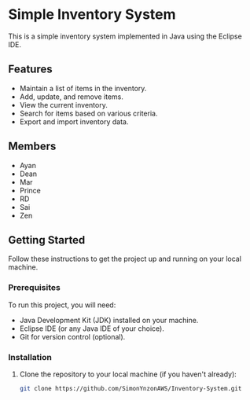 # Simple Inventory System

This is a simple inventory system implemented in Java using the Eclipse IDE.

## Features

- Maintain a list of items in the inventory.
- Add, update, and remove items.
- View the current inventory.
- Search for items based on various criteria.
- Export and import inventory data.

## Members

- Ayan
- Dean
- Mar
- Prince
- RD
- Sai
- Zen

## Getting Started

Follow these instructions to get the project up and running on your local machine.

### Prerequisites

To run this project, you will need:

- Java Development Kit (JDK) installed on your machine.
- Eclipse IDE (or any Java IDE of your choice).
- Git for version control (optional).

### Installation

1. Clone the repository to your local machine (if you haven't already):

   ```bash
   git clone https://github.com/SimonYnzonAWS/Inventory-System.git
